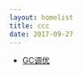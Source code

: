 ```yaml
---
layout: homelist
title: ccc
date: 2017-09-27
---
```


* [GC调优](/home/hotspot/gc/aaa/bbb/ccc/gc-tuning.html?虚拟机,垃圾回收,aaa,bbb,ccc)
